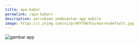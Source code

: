 ```yaml
---
title: apa-kabar
permalink: /apa-kabar/
description: percobaan pembuautan app mobile
image: https://i.ytimg.com/vi/pr98YTH67Cw/maxresdefault.jpg
---
```


![gambar app](https://i.ytimg.com/vi/pr98YTH67Cw/maxresdefault.jpg)